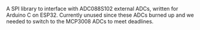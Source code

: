A SPI library to interface with ADC088S102 external ADCs, written for Arduino C on ESP32. Currently unused since these ADCs burned up and we needed to switch to the MCP3008 ADCs to meet deadlines.
